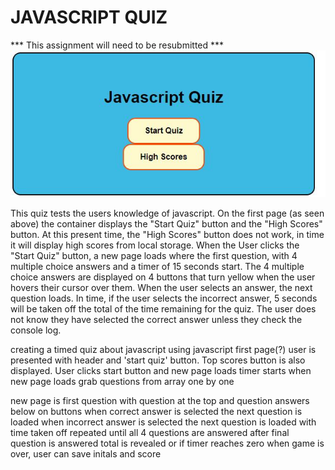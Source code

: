 # JAVASCRIPT QUIZ
*** This assignment will need to be resubmitted ***
![screenshot](.\Assets\Capture.JPG)


This quiz tests the users knowledge of javascript. 
On the first page (as seen above) the container displays the "Start Quiz" button and the "High Scores" button. At this present time, the "High Scores" button does not work, in time it will display high scores from local storage.
When the User clicks the "Start Quiz" button, a new page loads where the first question, with 4 multiple choice answers and a timer of 15 seconds start.
The 4 multiple choice answers are displayed on 4 buttons that turn yellow when the user hovers their cursor over them. When the user selects an answer, the next question loads.
In time, if the user selects the incorrect answer, 5 seconds will be taken off the total of the time remaining for the quiz. 
The user does not know they have selected the correct answer unless they check the console log. 



creating a timed quiz about javascript using javascript
first page(?) user is presented with header and 'start quiz' button. Top scores button is also displayed.
User clicks start button and new page loads 
timer starts when new page loads
grab questions from array one by one

new page is first question with question at the top and question answers below on buttons
when correct answer is selected the next question is loaded
when incorrect answer is selected the next question is loaded with time taken off 
repeated until all 4 questions are answered
after final question is answered total is revealed or if timer reaches zero 
when game is over, user can save initals and score
